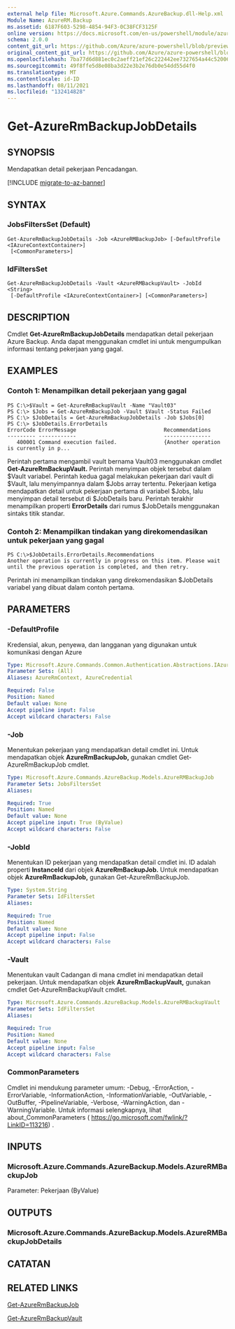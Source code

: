 ```yaml
---
external help file: Microsoft.Azure.Commands.AzureBackup.dll-Help.xml
Module Name: AzureRM.Backup
ms.assetid: 6187F603-5298-4854-94F3-0C38FCF3125F
online version: https://docs.microsoft.com/en-us/powershell/module/azurerm.backup/get-azurermbackupjobdetails
schema: 2.0.0
content_git_url: https://github.com/Azure/azure-powershell/blob/preview/src/ResourceManager/AzureBackup/Commands.AzureBackup/help/Get-AzureRmBackupJobDetails.md
original_content_git_url: https://github.com/Azure/azure-powershell/blob/preview/src/ResourceManager/AzureBackup/Commands.AzureBackup/help/Get-AzureRmBackupJobDetails.md
ms.openlocfilehash: 7ba77d6d881ec0c2aeff21ef26c222442ee7327654a44c52006fb5fb3ed9b50c
ms.sourcegitcommit: 49f8ffe5d8e08ba3d22e3b2e76db0e54dd55d4f0
ms.translationtype: MT
ms.contentlocale: id-ID
ms.lasthandoff: 08/11/2021
ms.locfileid: "132414828"
---
```

# Get-AzureRmBackupJobDetails

## SYNOPSIS
Mendapatkan detail pekerjaan Pencadangan.

[!INCLUDE [migrate-to-az-banner](../../includes/migrate-to-az-banner.md)]

## SYNTAX

### JobsFiltersSet (Default)
```
Get-AzureRmBackupJobDetails -Job <AzureRMBackupJob> [-DefaultProfile <IAzureContextContainer>]
 [<CommonParameters>]
```

### IdFiltersSet
```
Get-AzureRmBackupJobDetails -Vault <AzureRMBackupVault> -JobId <String>
 [-DefaultProfile <IAzureContextContainer>] [<CommonParameters>]
```

## DESCRIPTION
Cmdlet **Get-AzureRmBackupJobDetails** mendapatkan detail pekerjaan Azure Backup.
Anda dapat menggunakan cmdlet ini untuk mengumpulkan informasi tentang pekerjaan yang gagal.

## EXAMPLES

### Contoh 1: Menampilkan detail pekerjaan yang gagal
```
PS C:\>$Vault = Get-AzureRmBackupVault -Name "Vault03" 
PS C:\> $Jobs = Get-AzureRmBackupJob -Vault $Vault -Status Failed
PS C:\> $JobDetails = Get-AzureRmBackupJobDetails -Job $Jobs[0]
PS C:\> $JobDetails.ErrorDetails
ErrorCode ErrorMessage                            Recommendations
--------- ------------                            ---------------
   400001 Command execution failed.               {Another operation is currently in p...
```

Perintah pertama mengambil vault bernama Vault03 menggunakan cmdlet **Get-AzureRmBackupVault.**
Perintah menyimpan objek tersebut dalam $Vault variabel.
Perintah kedua gagal melakukan pekerjaan dari vault di $Vault, lalu menyimpannya dalam $Jobs array tertentu.
Pekerjaan ketiga mendapatkan detail untuk pekerjaan pertama di variabel $Jobs, lalu menyimpan detail tersebut di $JobDetails baru.
Perintah terakhir menampilkan properti **ErrorDetails** dari rumus $JobDetails menggunakan sintaks titik standar.

### Contoh 2: Menampilkan tindakan yang direkomendasikan untuk pekerjaan yang gagal
```
PS C:\>$JobDetails.ErrorDetails.Recommendations
Another operation is currently in progress on this item. Please wait until the previous operation is completed, and then retry.
```

Perintah ini menampilkan tindakan yang direkomendasikan $JobDetails variabel yang dibuat dalam contoh pertama.

## PARAMETERS

### -DefaultProfile
Kredensial, akun, penyewa, dan langganan yang digunakan untuk komunikasi dengan Azure

```yaml
Type: Microsoft.Azure.Commands.Common.Authentication.Abstractions.IAzureContextContainer
Parameter Sets: (All)
Aliases: AzureRmContext, AzureCredential

Required: False
Position: Named
Default value: None
Accept pipeline input: False
Accept wildcard characters: False
```

### -Job
Menentukan pekerjaan yang mendapatkan detail cmdlet ini.
Untuk mendapatkan objek **AzureRmBackupJob,** gunakan cmdlet Get-AzureRmBackupJob cmdlet.

```yaml
Type: Microsoft.Azure.Commands.AzureBackup.Models.AzureRMBackupJob
Parameter Sets: JobsFiltersSet
Aliases:

Required: True
Position: Named
Default value: None
Accept pipeline input: True (ByValue)
Accept wildcard characters: False
```

### -JobId
Menentukan ID pekerjaan yang mendapatkan detail cmdlet ini.
ID adalah properti **InstanceId** dari objek **AzureRmBackupJob.**
Untuk mendapatkan objek **AzureRmBackupJob,** gunakan Get-AzureRmBackupJob.

```yaml
Type: System.String
Parameter Sets: IdFiltersSet
Aliases:

Required: True
Position: Named
Default value: None
Accept pipeline input: False
Accept wildcard characters: False
```

### -Vault
Menentukan vault Cadangan di mana cmdlet ini mendapatkan detail pekerjaan.
Untuk mendapatkan objek **AzureRmBackupVault,** gunakan cmdlet Get-AzureRmBackupVault cmdlet.

```yaml
Type: Microsoft.Azure.Commands.AzureBackup.Models.AzureRMBackupVault
Parameter Sets: IdFiltersSet
Aliases:

Required: True
Position: Named
Default value: None
Accept pipeline input: False
Accept wildcard characters: False
```

### CommonParameters
Cmdlet ini mendukung parameter umum: -Debug, -ErrorAction, -ErrorVariable, -InformationAction, -InformationVariable, -OutVariable, -OutBuffer, -PipelineVariable, -Verbose, -WarningAction, dan -WarningVariable. Untuk informasi selengkapnya, lihat about_CommonParameters ( https://go.microsoft.com/fwlink/?LinkID=113216) .

## INPUTS

### Microsoft.Azure.Commands.AzureBackup.Models.AzureRMBackupJob
Parameter: Pekerjaan (ByValue)

## OUTPUTS

### Microsoft.Azure.Commands.AzureBackup.Models.AzureRMBackupJobDetails

## CATATAN

## RELATED LINKS

[Get-AzureRmBackupJob](./Get-AzureRmBackupJob.md)

[Get-AzureRmBackupVault](./Get-AzureRmBackupVault.md)


